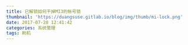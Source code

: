 ```yaml
---
title: 已解锁如何干掉MI3的帐号锁
thumbnail: 'https://duangsuse.gitlab.io/blog/img/thumb/mi-lock.png'
date: 2017-07-28 12:41:42
categories: 系统管理
tags: 刷机
---
```

